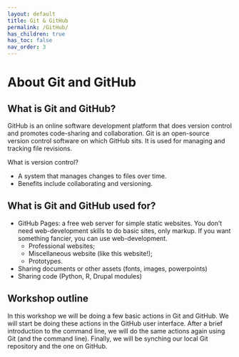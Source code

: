 ```yaml
---
layout: default
title: Git & GitHub
permalink: /GitHub/
has_children: true
has_toc: false
nav_order: 3
---
```


# About Git and GitHub

## What is Git and GitHub?
GitHub is an online software development platform that does version control and promotes code-sharing and collaboration.
Git is an open-source version control software on which GitHub sits. It is used for managing and tracking file revisions.

What is version control?
* A system that manages changes to files over time.
* Benefits include collaborating and versioning.

## What is Git and GitHub used for?
* GitHub Pages: a free web server for simple static websites. You don’t need web-development skills to do basic sites, only markup. If you want something fancier, you can use web-development.
    * Professional websites;
    * Miscellaneous website (like this website!);
    * Prototypes.
* Sharing documents or other assets (fonts, images, powerpoints)
* Sharing code (Python, R, Drupal modules)

## Workshop outline
In this workshop we will be doing a few basic actions in Git and GitHub. We will start be doing these actions in the GitHub user interface. After a brief introduction to the command line, we will do the same actions again using Git (and the command line). Finally, we will be synching our local Git repository and the one on GitHub.
